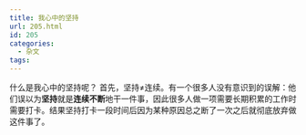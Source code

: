 ```yaml
---
title: 我心中的坚持
url: 205.html
id: 205
categories:
  - 杂文
tags:
---
```


什么是我心中的坚持呢？ 首先，坚持≠连续。有一个很多人没有意识到的误解：他们误以为**坚持**就是**连续不断**地干一件事，因此很多人做一项需要长期积累的工作时需要打卡。结果坚持打卡一段时间后因为某种原因总之断了一次之后就彻底放弃做这件事了。
